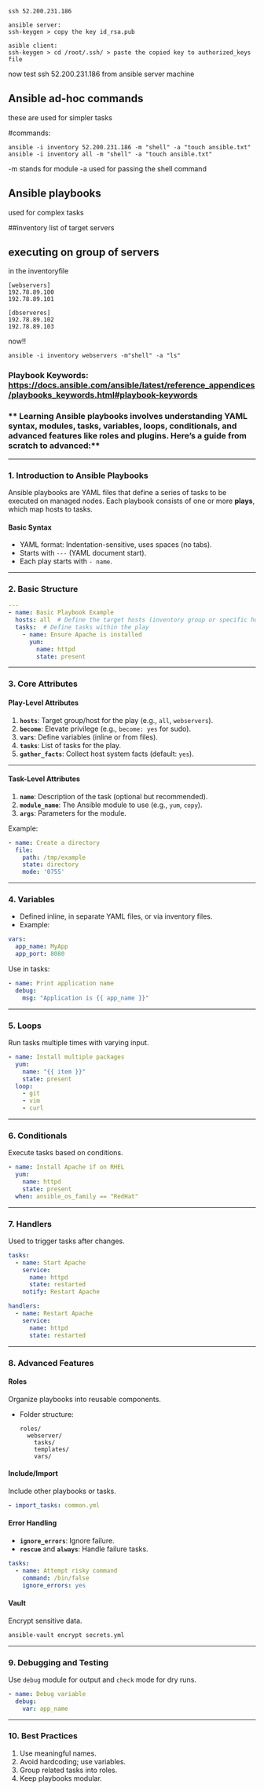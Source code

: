 ```
ssh 52.200.231.186 

ansible server:
ssh-keygen > copy the key id_rsa.pub

asible client:
ssh-keygen > cd /root/.ssh/ > paste the copied key to authorized_keys file
```
now test ssh 52.200.231.186 from ansible server machine

## Ansible ad-hoc commands
these are used for simpler tasks

#commands:
```
ansible -i inventory 52.200.231.186 -m "shell" -a "touch ansible.txt"
ansible -i inventory all -m "shell" -a "touch ansible.txt"
```
-m stands for module
-a used for passing the shell command


## Ansible playbooks
used for complex tasks

##inventory
list of target servers

## executing on group of servers
in the inventoryfile
```
[webservers]
192.78.89.100
192.78.89.101

[dbserveres]
192.78.89.102
192.78.89.103
```
now!!
 ```
 ansible -i inventory webservers -m"shell" -a "ls"
```

### **Playbook Keywords:** https://docs.ansible.com/ansible/latest/reference_appendices/playbooks_keywords.html#playbook-keywords

### ** Learning Ansible playbooks involves understanding YAML syntax, modules, tasks, variables, loops, conditionals, and advanced features like roles and plugins. Here’s a guide from scratch to advanced:**

---

### **1. Introduction to Ansible Playbooks**
Ansible playbooks are YAML files that define a series of tasks to be executed on managed nodes. Each playbook consists of one or more **plays**, which map hosts to tasks.

#### **Basic Syntax**
- YAML format: Indentation-sensitive, uses spaces (no tabs).
- Starts with `---` (YAML document start).
- Each play starts with `- name`.

---

### **2. Basic Structure**
```yaml
---
- name: Basic Playbook Example
  hosts: all  # Define the target hosts (inventory group or specific hosts)
  tasks:  # Define tasks within the play
    - name: Ensure Apache is installed
      yum:
        name: httpd
        state: present
```

---

### **3. Core Attributes**
#### **Play-Level Attributes**
1. **`hosts`**: Target group/host for the play (e.g., `all`, `webservers`).
2. **`become`**: Elevate privilege (e.g., `become: yes` for sudo).
3. **`vars`**: Define variables (inline or from files).
4. **`tasks`**: List of tasks for the play.
5. **`gather_facts`**: Collect host system facts (default: `yes`).

---

#### **Task-Level Attributes**
1. **`name`**: Description of the task (optional but recommended).
2. **`module_name`**: The Ansible module to use (e.g., `yum`, `copy`).
3. **`args`**: Parameters for the module.

Example:
```yaml
- name: Create a directory
  file:
    path: /tmp/example
    state: directory
    mode: '0755'
```

---

### **4. Variables**
- Defined inline, in separate YAML files, or via inventory files.
- Example:
```yaml
vars:
  app_name: MyApp
  app_port: 8080
```

Use in tasks:
```yaml
- name: Print application name
  debug:
    msg: "Application is {{ app_name }}"
```

---

### **5. Loops**
Run tasks multiple times with varying input.
```yaml
- name: Install multiple packages
  yum:
    name: "{{ item }}"
    state: present
  loop:
    - git
    - vim
    - curl
```

---

### **6. Conditionals**
Execute tasks based on conditions.
```yaml
- name: Install Apache if on RHEL
  yum:
    name: httpd
    state: present
  when: ansible_os_family == "RedHat"
```

---

### **7. Handlers**
Used to trigger tasks after changes.
```yaml
tasks:
  - name: Start Apache
    service:
      name: httpd
      state: restarted
    notify: Restart Apache

handlers:
  - name: Restart Apache
    service:
      name: httpd
      state: restarted
```

---

### **8. Advanced Features**
#### **Roles**
Organize playbooks into reusable components.
- Folder structure:
  ```
  roles/
    webserver/
      tasks/
      templates/
      vars/
  ```

#### **Include/Import**
Include other playbooks or tasks.
```yaml
- import_tasks: common.yml
```

#### **Error Handling**
- **`ignore_errors`**: Ignore failure.
- **`rescue`** and **`always`**: Handle failure tasks.
```yaml
tasks:
  - name: Attempt risky command
    command: /bin/false
    ignore_errors: yes
```

#### **Vault**
Encrypt sensitive data.
```bash
ansible-vault encrypt secrets.yml
```

---

### **9. Debugging and Testing**
Use `debug` module for output and `check` mode for dry runs.
```yaml
- name: Debug variable
  debug:
    var: app_name
```

---

### **10. Best Practices**
1. Use meaningful names.
2. Avoid hardcoding; use variables.
3. Group related tasks into roles.
4. Keep playbooks modular.

